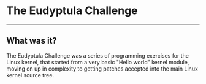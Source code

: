 # The Eudyptula Challenge
------

## What was it?
The Eudyptula Challenge was a series of programming exercises for the Linux kernel, that started from a very basic "Hello world" kernel module, moving on up in complexity to getting patches accepted into the main Linux kernel source tree. 

